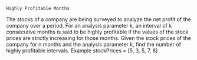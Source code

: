     Highly Profitable Months

The stocks of a company are being surveyed to analyze the net profit of the company over a period.
For an analysis parameter k, an interval
of k consecutive months is said to be highly profitable if the values of the stock prices are strictly increasing for those months. Given the stock prices of the company for n months and the analysis parameter k, find the number of highly profitable intervals.
Example
stockPrices = [5, 3, 5, 7, 8]